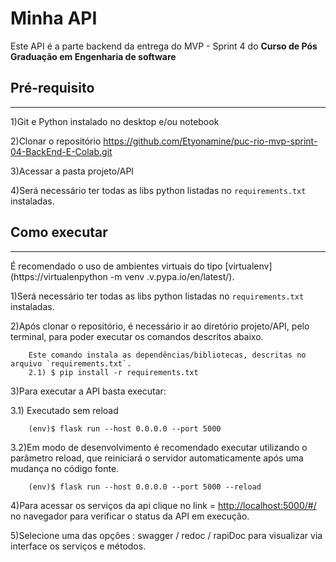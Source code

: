 # Minha API

Este API é a parte backend da entrega do MVP - Sprint 4 do  **Curso de Pós Graduação em Engenharia de software** 

 
## Pré-requisito
---
1)Git e Python instalado no desktop e/ou notebook   

2)Clonar o repositório  https://github.com/Etyonamine/puc-rio-mvp-sprint-04-BackEnd-E-Colab.git

3)Acessar a pasta projeto/API

4)Será necessário ter todas as libs python listadas no `requirements.txt` instaladas.

## Como executar 
---
É recomendado o uso de ambientes virtuais do tipo [virtualenv]
(https://virtualenpython -m venv .v.pypa.io/en/latest/).

1)Será necessário ter todas as libs python listadas no `requirements.txt` instaladas.

2)Após clonar o repositório, é necessário ir ao diretório projeto/API, pelo terminal, para poder executar os comandos descritos abaixo.
```
    Este comando instala as dependências/bibliotecas, descritas no arquivo `requirements.txt`.
    2.1) $ pip install -r requirements.txt     

```

3)Para executar a API  basta executar:

3.1) Executado sem reload
```
    (env)$ flask run --host 0.0.0.0 --port 5000
```
3.2)Em modo de desenvolvimento é recomendado executar utilizando o parâmetro reload, que reiniciará o servidor
automaticamente após uma mudança no código fonte. 

```
    (env)$ flask run --host 0.0.0.0 --port 5000 --reload
```

4)Para acessar os serviços da api clique no link = [http://localhost:5000/#/](http://localhost:5000/#/) no navegador para verificar o status da API em execução.

5)Selecione uma das opções : swagger / redoc / rapiDoc para visualizar via interface os serviços e métodos.
